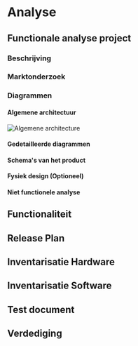 # Analyse

## Functionale analyse project 

### Beschrijving

### Marktonderzoek 

### Diagrammen

#### Algemene architectuur
![Algemene architecture](/images/architecture.png)
#### Gedetailleerde diagrammen

#### Schema's van het product

#### Fysiek design (Optioneel)

#### Niet functionele analyse 

## Functionaliteit

## Release Plan 

## Inventarisatie Hardware

## Inventarisatie Software 

## Test document

## Verdediging
